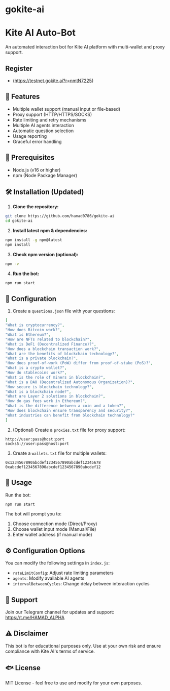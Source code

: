 # gokite-ai
# Kite AI Auto-Bot

An automated interaction bot for Kite AI platform with multi-wallet and proxy support.

## Register

- (https://testnet.gokite.ai?r=nmtN7225)

## 🌟 Features

- Multiple wallet support (manual input or file-based)
- Proxy support (HTTP/HTTPS/SOCKS)
- Rate limiting and retry mechanisms
- Multiple AI agents interaction
- Automatic question selection
- Usage reporting
- Graceful error handling

## 👋 Prerequisites

- Node.js (v16 or higher)
- npm (Node Package Manager)

## 🛠️ Installation (Updated)

1. **Clone the repository:**
```bash
git clone https://github.com/hamad0786/gokite-ai
cd gokite-ai
```

2. **Install latest npm & dependencies:**
```bash
npm install -g npm@latest
npm install
```

3. **Check npm version (optional):**
```bash
npm -v
```

4. **Run the bot:**
```bash
npm run start
```

## 📝 Configuration

1. Create a `questions.json` file with your questions:
```json
[
"What is cryptocurrency?",  
"How does Bitcoin work?",  
"What is Ethereum?",  
"How are NFTs related to blockchain?",  
"What is DeFi (Decentralized Finance)?",  
"How does a blockchain transaction work?",  
"What are the benefits of blockchain technology?",  
"What is a private blockchain?",  
"How does proof-of-work (PoW) differ from proof-of-stake (PoS)?",  
"What is a crypto wallet?",  
"How do stablecoins work?",  
"What is the role of miners in blockchain?",  
"What is a DAO (Decentralized Autonomous Organization)?",  
"How secure is blockchain technology?",  
"What is a blockchain node?",  
"What are Layer 2 solutions in blockchain?",  
"How do gas fees work in Ethereum?",  
"What is the difference between a coin and a token?",  
"How does blockchain ensure transparency and security?",  
"What industries can benefit from blockchain technology?"
]
```

2. (Optional) Create a `proxies.txt` file for proxy support:
```
http://user:pass@host:port
socks5://user:pass@host:port
```

3. Create a `wallets.txt` file for multiple wallets:
```
0x1234567890abcdef1234567890abcdef12345678
0xabcdef1234567890abcdef1234567890abcdef12
```

## 🚀 Usage

Run the bot:
```bash
npm run start
```

The bot will prompt you to:
1. Choose connection mode (Direct/Proxy)
2. Choose wallet input mode (Manual/File)
3. Enter wallet address (if manual mode)

## ⚙️ Configuration Options

You can modify the following settings in `index.js`:

- `rateLimitConfig`: Adjust rate limiting parameters
- `agents`: Modify available AI agents
- `intervalBetweenCycles`: Change delay between interaction cycles

## 📢 Support

Join our Telegram channel for updates and support:
https://t.me/HAMAD_ALPHA

## ⚠️ Disclaimer

This bot is for educational purposes only. Use at your own risk and ensure compliance with Kite AI's terms of service.

## 🐟 License

MIT License - feel free to use and modify for your own purposes.

